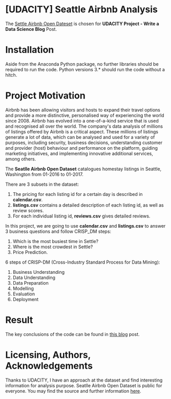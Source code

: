# [UDACITY] Seattle Airbnb Analysis
The [Settle Airbnb Open Dateset](https://www.kaggle.com/airbnb/seattle) is chosen for **UDACITY Project - Write a Data Science Blog** Post.


# Installation
Aside from the Anaconda Python package, no further libraries should be required to run the code. Python versions 3.* should run the code without a hitch.

# Project Motivation
Airbnb has been allowing visitors and hosts to expand their travel options and provide a more distinctive, personalised way of experiencing the world since 2008. Airbnb has evolved into a one-of-a-kind service that is used and recognised all over the world. The company's data analysis of millions of listings offered by Airbnb is a critical aspect. These millions of listings generate a lot of data, which can be analysed and used for a variety of purposes, including security, business decisions, understanding customer and provider (host) behaviour and performance on the platform, guiding marketing initiatives, and implementing innovative additional services, among others.

The **Seatlle Airbnb Open Dataset** catalogues homestay listings in Seattle, Washington from 01-2016 to 01-2017.


There are 3 subsets in the dataset:
1. The pricing for each listing id for a certain day is described in **calendar.csv**.
1. **listings.csv** contains a detailed description of each listing id, as well as review scores.
1. For each individual listing id, **reviews.csv** gives detailed reviews.

In this project, we are going to use **calendar.csv** and **listings.csv** to answer 3 business questions and follow CRISP_DM steps:
1. Which is the most busiest time in Settle?
2. Where is the most crowdest in Settle?
3. Price Prediction.

6 steps of CRISP-DM (Cross-Industry Standard Process for Data Mining):
1. Business Understanding
2. Data Understanding
3. Data Preparation
4. Modelling
5. Evaluation
6. Deployment

# Result
The key conclusions of the code can be found in [this blog](https://medium.com/@yennhi95zz/udacity-seattle-airbnb-analysis-1e8f7349f2b1) post.

# Licensing, Authors, Acknowledgements
Thanks to UDACITY, I have an approach at the dataset and find interesting information for analysis purpose. Seatlle Airbnb Open Dataset is public for everyone. You may find the source and further information [here](https://www.kaggle.com/airbnb/seattle).

